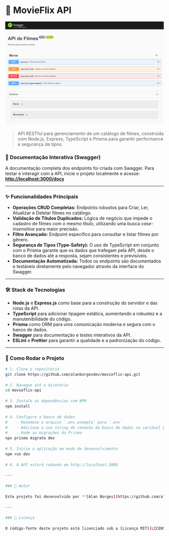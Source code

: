 # 🚀 MovieFlix API

![Prévia da Documentação Swagger](./swagger-preview.png)

> API RESTful para gerenciamento de um catálogo de filmes, construída com Node.js, Express, TypeScript e Prisma para garantir performance e segurança de tipos.

### 🔗 Documentação Interativa (Swagger)

A documentação completa dos endpoints foi criada com Swagger. Para testar e interagir com a API, inicie o projeto localmente e acesse:
**[http://localhost:3000/docs](http://localhost:3000/docs)**

---

### ✨ Funcionalidades Principais

- **Operações CRUD Completas:** Endpoints robustos para Criar, Ler, Atualizar e Deletar filmes no catálogo.
- **Validação de Títulos Duplicados:** Lógica de negócio que impede o cadastro de filmes com o mesmo título, utilizando uma busca *case-insensitive* para maior precisão.
- **Filtro Avançado:** Endpoint específico para consultar e listar filmes por gênero.
- **Segurança de Tipos (Type-Safety):** O uso de TypeScript em conjunto com o Prisma garante que os dados que trafegam pela API, desde o banco de dados até a resposta, sejam consistentes e previsíveis.
- **Documentação Automatizada:** Todos os endpoints são documentados e testáveis diretamente pelo navegador através da interface do Swagger.

---

### 🛠️ Stack de Tecnologias

- **Node.js** e **Express.js** como base para a construção do servidor e das rotas da API.
- **TypeScript** para adicionar tipagem estática, aumentando a robustez e a manutenibilidade do código.
- **Prisma** como ORM para uma comunicação moderna e segura com o banco de dados.
- **Swagger** para documentação e testes interativos da API.
- **ESLint** e **Prettier** para garantir a qualidade e a padronização do código.

---

### 🔧 Como Rodar o Projeto

```bash
# 1. Clone o repositório
git clone https://github.com/alanborgesdev/movieflix-api.git

# 2. Navegue até o diretório
cd movieflix-api

# 3. Instale as dependências com NPM
npm install

# 4. Configure o banco de dados
#    - Renomeie o arquivo `.env.example` para `.env`
#    - Adicione a sua string de conexão do banco de dados na variável DATABASE_URL
#    - Rode as migrações do Prisma
npx prisma migrate dev

# 5. Inicie a aplicação em modo de desenvolvimento
npm run dev

# 6. A API estará rodando em http://localhost:3000

---

### 👤 Autor  

Este projeto foi desenvolvido por **[Alan Borges](https://github.com/alanborgesdev)**

---

### 📝 Licença

O código-fonte deste projeto está licenciado sob a [Licença MIT](LICENSE).